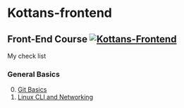 # Kottans-frontend
## Front-End Course  [![Kottans-Frontend][icon-kottans]][kottans-frontend]


My check list 


### General Basics
0. [Git Basics](git_and_github/git_and_github.md)
1. [Linux CLI and Networking](/task_linux_cli/lcl_http.md)

[icon-kottans]: https://img.shields.io/badge/%3D(%5E.%5E)%3D-frontend-yellow.svg
[kottans-frontend]: https://github.com/kottans/frontend
